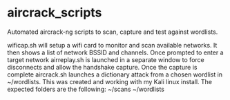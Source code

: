 # aircrack_scripts
Automated aircrack-ng scripts to scan, capture and test against wordlists.

wificap.sh will setup a wifi card to monitor and scan available networks.  It then shows a list of network BSSID and channels.  Once prompted to enter a target network airreplay.sh is launched in a separate window to force disconnects and allow the handshake capture.  Once the capture is complete aircrack.sh launches a dictionary attack from a chosen wordlist in ~/wordlists.  This was created and working with my Kali linux install.  The expected folders are the following:
~/scans
~/wordlists
